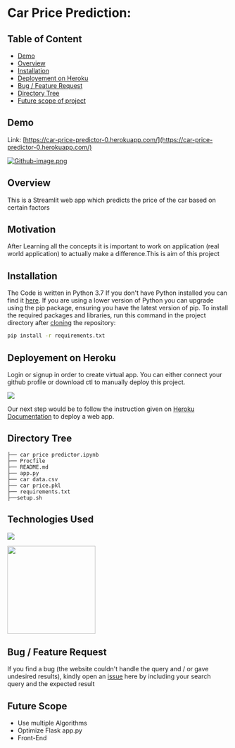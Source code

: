 # Car Price Prediction: 

## Table of Content
  * [Demo](#demo)
  * [Overview](#overview)
  * [Installation](#installation)
  * [Deployement on Heroku](#deployement-on-heroku)
  * [Bug / Feature Request](#bug---feature-request)
  * [Directory Tree](#directory-tree)
  * [Future scope of project](#future-scope)


## Demo
Link: [https://car-price-predictor-0.herokuapp.com/](https://car-price-predictor-0.herokuapp.com/)

[![Github-image.png](https://i.postimg.cc/yNSTWcn7/Github-image.png)](https://postimg.cc/B84FV8dz)
## Overview
This is a Streamlit web app which predicts the price of the car based on certain factors

## Motivation
After Learning all the concepts it is important to work on application (real world application) to actually make a difference.This is aim of this project

## Installation
The Code is written in Python 3.7 If you don't have Python installed you can find it [here](https://www.python.org/downloads/). If you are using a lower version of Python you can upgrade using the pip package, ensuring you have the latest version of pip. To install the required packages and libraries, run this command in the project directory after [cloning](https://www.howtogeek.com/451360/how-to-clone-a-github-repository/) the repository:
```bash
pip install -r requirements.txt
```

## Deployement on Heroku
Login or signup in order to create virtual app. You can either connect your github profile or download ctl to manually deploy this project.

[![](https://i.imgur.com/dKmlpqX.png)](https://heroku.com)

Our next step would be to follow the instruction given on [Heroku Documentation](https://devcenter.heroku.com/articles/getting-started-with-python) to deploy a web app.

## Directory Tree 
```
├── car price predictor.ipynb  
├── Procfile
├── README.md
├── app.py
├── car data.csv
├── car price.pkl
├── requirements.txt
├──setup.sh
```

## Technologies Used

![](https://forthebadge.com/images/badges/made-with-python.svg)

[<img target="_blank" src="https://scikit-learn.org/stable/_static/scikit-learn-logo-small.png" width=200>](https://scikit-learn.org/stable/) 


## Bug / Feature Request

If you find a bug (the website couldn't handle the query and / or gave undesired results), kindly open an [issue](https://github.com/Abilashkanagasabai/Car-Price-Predictor-Streamlit-web-app/issues) here by including your search query and the expected result

## Future Scope

* Use multiple Algorithms
* Optimize Flask app.py
* Front-End 
